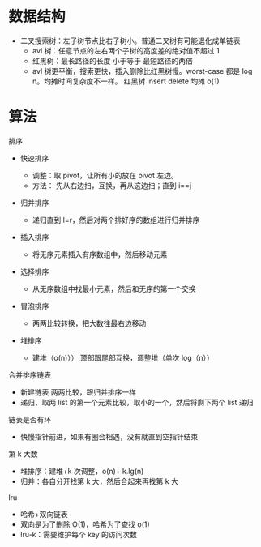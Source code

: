 # 数据结构

- 二叉搜索树：左子树节点比右子树小。普通二叉树有可能退化成单链表
  - avl 树：任意节点的左右两个子树的高度差的绝对值不超过 1
  - 红黑树：最长路径的长度 小于等于 最短路径的两倍
  - avl 树更平衡，搜索更快，插入删除比红黑树慢。worst-case 都是 log n。均摊时间复杂度不一样。 红黑树 insert delete 均摊 o(1)

# 算法

排序

- 快速排序
  - 调整：取 pivot，让所有小的放在 pivot 左边。
  - 方法： 先从右边扫，互换，再从这边扫；直到 i==j
- 归并排序

  - 递归直到 l=r，然后对两个排好序的数组进行归并排序

- 插入排序

  - 将无序元素插入有序数组中，然后移动元素

- 选择排序
  - 从无序数组中找最小元素，然后和无序的第一个交换
- 冒泡排序
  - 两两比较转换，把大数往最右边移动
- 堆排序
  - 建堆（o(n)））,顶部跟尾部互换，调整堆（单次 log（n））

合并排序链表

- 新建链表 两两比较，跟归并排序一样
- 递归，取两 list 的第一个元素比较，取小的一个，然后将剩下两个 list 递归

链表是否有环

- 快慢指针前进，如果有圈会相遇，没有就直到空指针结束

第 k 大数

- 堆排序：建堆+k 次调整，o(n)+ k.lg(n)
- 归并：各自分开找第 k 大，然后合起来再找第 k 大

lru

- 哈希+双向链表
- 双向是为了删除 O(1)，哈希为了查找 o(1)
- lru-k：需要维护每个 key 的访问次数
